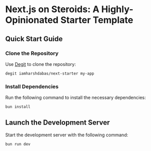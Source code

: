 # Next.js on Steroids: A Highly-Opinionated Starter Template

## Quick Start Guide

### Clone the Repository

Use [Degit](https://github.com/Rich-Harris/degit) to clone the repository:

```bash
degit iamharshdabas/next-starter my-app
```

### Install Dependencies

Run the following command to install the necessary dependencies:

```bash
bun install
```

## Launch the Development Server

Start the development server with the following command:

```bash
bun run dev
```
